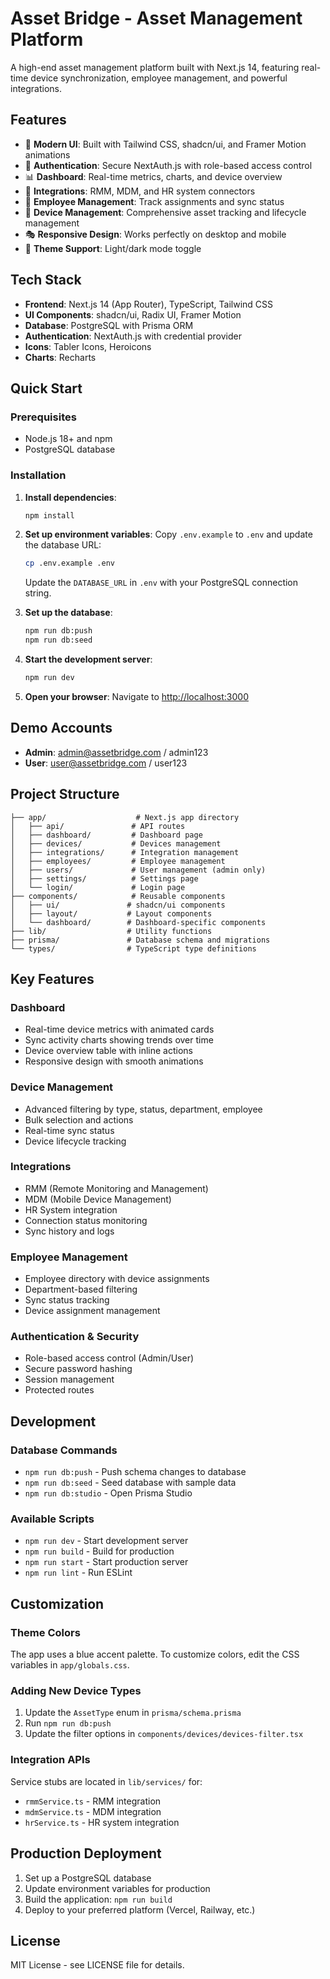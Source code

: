 # Asset Bridge - Asset Management Platform

A high-end asset management platform built with Next.js 14, featuring real-time device synchronization, employee management, and powerful integrations.

## Features

- 🎨 **Modern UI**: Built with Tailwind CSS, shadcn/ui, and Framer Motion animations
- 🔐 **Authentication**: Secure NextAuth.js with role-based access control
- 📊 **Dashboard**: Real-time metrics, charts, and device overview
- 🔌 **Integrations**: RMM, MDM, and HR system connectors
- 👥 **Employee Management**: Track assignments and sync status
- 📱 **Device Management**: Comprehensive asset tracking and lifecycle management
- 🎭 **Responsive Design**: Works perfectly on desktop and mobile
- 🌙 **Theme Support**: Light/dark mode toggle

## Tech Stack

- **Frontend**: Next.js 14 (App Router), TypeScript, Tailwind CSS
- **UI Components**: shadcn/ui, Radix UI, Framer Motion
- **Database**: PostgreSQL with Prisma ORM
- **Authentication**: NextAuth.js with credential provider
- **Icons**: Tabler Icons, Heroicons
- **Charts**: Recharts

## Quick Start

### Prerequisites

- Node.js 18+ and npm
- PostgreSQL database

### Installation

1. **Install dependencies**:
   ```bash
   npm install
   ```

2. **Set up environment variables**:
   Copy `.env.example` to `.env` and update the database URL:
   ```bash
   cp .env.example .env
   ```
   
   Update the `DATABASE_URL` in `.env` with your PostgreSQL connection string.

3. **Set up the database**:
   ```bash
   npm run db:push
   npm run db:seed
   ```

4. **Start the development server**:
   ```bash
   npm run dev
   ```

5. **Open your browser**:
   Navigate to [http://localhost:3000](http://localhost:3000)

## Demo Accounts

- **Admin**: admin@assetbridge.com / admin123
- **User**: user@assetbridge.com / user123

## Project Structure

```
├── app/                    # Next.js app directory
│   ├── api/               # API routes
│   ├── dashboard/         # Dashboard page
│   ├── devices/           # Devices management
│   ├── integrations/      # Integration management
│   ├── employees/         # Employee management
│   ├── users/             # User management (admin only)
│   ├── settings/          # Settings page
│   └── login/             # Login page
├── components/            # Reusable components
│   ├── ui/               # shadcn/ui components
│   ├── layout/           # Layout components
│   └── dashboard/        # Dashboard-specific components
├── lib/                  # Utility functions
├── prisma/               # Database schema and migrations
└── types/                # TypeScript type definitions
```

## Key Features

### Dashboard
- Real-time device metrics with animated cards
- Sync activity charts showing trends over time
- Device overview table with inline actions
- Responsive design with smooth animations

### Device Management
- Advanced filtering by type, status, department, employee
- Bulk selection and actions
- Real-time sync status
- Device lifecycle tracking

### Integrations
- RMM (Remote Monitoring and Management)
- MDM (Mobile Device Management)
- HR System integration
- Connection status monitoring
- Sync history and logs

### Employee Management
- Employee directory with device assignments
- Department-based filtering
- Sync status tracking
- Device assignment management

### Authentication & Security
- Role-based access control (Admin/User)
- Secure password hashing
- Session management
- Protected routes

## Development

### Database Commands

- `npm run db:push` - Push schema changes to database
- `npm run db:seed` - Seed database with sample data
- `npm run db:studio` - Open Prisma Studio

### Available Scripts

- `npm run dev` - Start development server
- `npm run build` - Build for production
- `npm run start` - Start production server
- `npm run lint` - Run ESLint

## Customization

### Theme Colors
The app uses a blue accent palette. To customize colors, edit the CSS variables in `app/globals.css`.

### Adding New Device Types
1. Update the `AssetType` enum in `prisma/schema.prisma`
2. Run `npm run db:push`
3. Update the filter options in `components/devices/devices-filter.tsx`

### Integration APIs
Service stubs are located in `lib/services/` for:
- `rmmService.ts` - RMM integration
- `mdmService.ts` - MDM integration  
- `hrService.ts` - HR system integration

## Production Deployment

1. Set up a PostgreSQL database
2. Update environment variables for production
3. Build the application: `npm run build`
4. Deploy to your preferred platform (Vercel, Railway, etc.)

## License

MIT License - see LICENSE file for details.